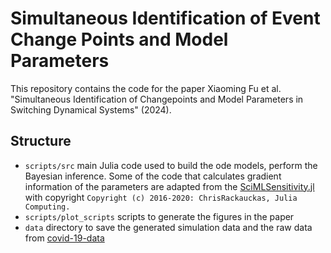 # Simultaneous Identification of Event Change Points and Model Parameters

This repository contains the code for the paper Xiaoming Fu et al. "Simultaneous Identification of Changepoints and Model Parameters in Switching Dynamical Systems" (2024).

## Structure

- `scripts/src` main Julia code used to build the ode models, perform the Bayesian inference. Some of the code that calculates gradient information of the parameters are adapted from the [SciMLSensitivity.jl](https://github.com/SciML/SciMLSensitivity.jl) with copyright `Copyright (c) 2016-2020: ChrisRackauckas, Julia Computing.`
- `scripts/plot_scripts` scripts to generate the figures in the paper
- `data` directory to save the generated simulation data and the raw data from [covid-19-data](https://github.com/owid/covid-19-data)
